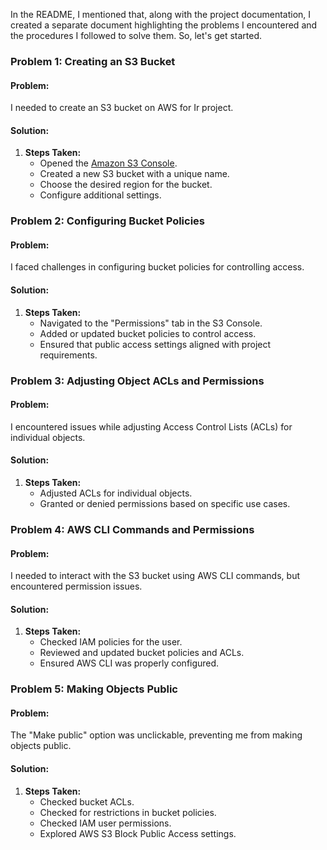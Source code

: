 In the README, I mentioned that, along with the project documentation, I created a separate document highlighting the problems I encountered and the procedures I followed to solve them. So, let's get started.
### Problem 1: Creating an S3 Bucket

#### Problem:
I needed to create an S3 bucket on AWS for Ir project.

#### Solution:
1. **Steps Taken:**
   - Opened the [Amazon S3 Console](https://s3.console.aws.amazon.com/).
   - Created a new S3 bucket with a unique name.
   - Choose the desired region for the bucket.
   - Configure additional settings.

### Problem 2: Configuring Bucket Policies

#### Problem:
I faced challenges in configuring bucket policies for controlling access.

#### Solution:
1. **Steps Taken:**
   - Navigated to the "Permissions" tab in the S3 Console.
   - Added or updated bucket policies to control access.
   - Ensured that public access settings aligned with project requirements.

### Problem 3: Adjusting Object ACLs and Permissions

#### Problem:
I encountered issues while adjusting Access Control Lists (ACLs) for individual objects.

#### Solution:
1. **Steps Taken:**
   - Adjusted ACLs for individual objects.
   - Granted or denied permissions based on specific use cases.

### Problem 4: AWS CLI Commands and Permissions

#### Problem:
I needed to interact with the S3 bucket using AWS CLI commands, but encountered permission issues.

#### Solution:
1. **Steps Taken:**
   - Checked IAM policies for the user.
   - Reviewed and updated bucket policies and ACLs.
   - Ensured AWS CLI was properly configured.

### Problem 5: Making Objects Public

#### Problem:
The "Make public" option was unclickable, preventing me from making objects public.

#### Solution:
1. **Steps Taken:**
   - Checked bucket ACLs.
   - Checked for restrictions in bucket policies.
   - Checked IAM user permissions.
   - Explored AWS S3 Block Public Access settings.
